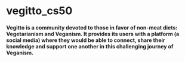 # vegitto_cs50


#### Vegitto is a community devoted to those in favor of non-meat diets: Vegetarianism and Veganism. It provides its users with a platform (a social media) where they would be able to connect, share their knowledge and support one another in this challenging journey of Veganism.

